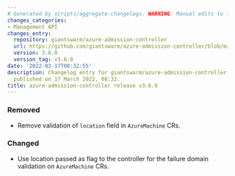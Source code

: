 ```yaml
---
# Generated by scripts/aggregate-changelogs. WARNING: Manual edits to this files will be overwritten.
changes_categories:
- Management API
changes_entry:
  repository: giantswarm/azure-admission-controller
  url: https://github.com/giantswarm/azure-admission-controller/blob/master/CHANGELOG.md#360---2022-03-17
  version: 3.6.0
  version_tag: v3.6.0
date: '2022-03-17T08:32:55'
description: Changelog entry for giantswarm/azure-admission-controller version 3.6.0,
  published on 17 March 2022, 08:32.
title: azure-admission-controller release v3.6.0
---
```


### Removed
- Remove validation of `location` field in `AzureMachine` CRs.
### Changed
- Use location passed as flag to the controller for the failure domain validation on `AzureMachine` CRs.
